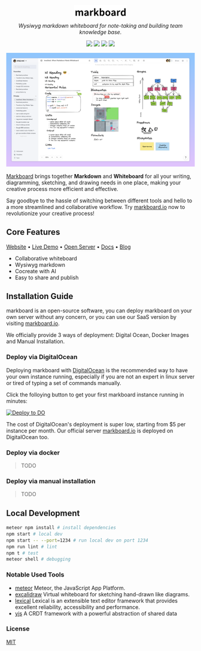 <p align="center">
  <a href="https://markboard.io" target="_blank">
    <img src="./public/images/title.png" height="30" alt="markboard" />
  </a>
</p>
<p align="center"><i>Wysiwyg markdown whiteboard for note-taking and building team knowledge base.</i></p>

<p align="center">
 <img src="https://img.shields.io/github/license/markboard-io/markboard?style=flat-square" />
 <img src="https://img.shields.io/github/issues/markboard-io/markboard?style=flat-square"">
 <img src="https://img.shields.io/github/stars/markboard-io/markboard?style=flat-square" />
 <img src="https://img.shields.io/github/commit-activity/w/markboard-io/markboard?style=flat-square" />
</p>

<a href="https://markboard.io" target="_blank">
<img src="./public/images/preview.png" alt="markboard Preview" />
</a>

[Markboard](https://markboard.io) brings together **Markdown** and **Whiteboard** for all your writing, diagramming, sketching, and drawing needs in one place, making your creative process more efficient and effective.

Say goodbye to the hassle of switching between different tools and hello to a more streamlined and collaborative workflow. Try <a href="https://markboard.io" target="_blank">markboard.io</a> now to revolutionize your creative process!

## Core Features

[Website](https://markboard.io) • [Live Demo](https://markboard.io/login?demo=1) • [Open Server](https://markboard.io) • [Docs](https://markboard.io/docs) • [Blog](https://markboard.io/blog)

- Collaborative whiteboard
- Wysiwyg markdown
- Cocreate with AI
- Easy to share and publish

## Installation Guide

markboard is an open-source software, you can deploy markboard on your own server without any concern, or you can use our SaaS version by visiting [markboard.io](https://markboard.io).

We officially provide 3 ways of deployment: Digital Ocean, Docker Images and Manual Installation.

### Deploy via DigitalOcean

Deploying markboard with [DigitalOcean](digitalocean.com) is the recommended way to have your own instance running, especially if you are not an expert in linux server or tired of typing a set of commands manually.

Click the folloying button to get your first markboard instance running in minutes:

<p>
  <a href="https://cloud.digitalocean.com/apps/new?repo=https://github.com/markboard/markboard/tree/main" target="_blank">
  <img src="https://www.deploytodo.com/do-btn-blue.svg" alt="Deploy to DO">
  </a>
</p>

The cost of DigitalOcean's deployment is super low, starting from $5 per instance per month. Our official server [markboard.io](https://markboard.io) is deployed on DigitalOcean too.

### Deploy via docker

> TODO

### Deploy via manual installation

> TODO

## Local Development

```bash
meteor npm install # install dependencies
npm start # local dev
npm start -- --port=1234 # run local dev on port 1234
npm run lint # lint
npm t # test
meteor shell # debugging
```

### Notable Used Tools

- [meteor](https://github.com/meteor/meteor) Meteor, the JavaScript App Platform.
- [excalidraw](https://github.com/excalidraw/excalidraw) Virtual whiteboard for sketching hand-drawn like diagrams.
- [lexical](https://github.com/facebook/lexical) Lexical is an extensible text editor framework that provides excellent reliability, accessibility and performance.
- [yjs](https://github.com/yjs/yjs) A CRDT framework with a powerful abstraction of shared data

### License

[MIT](./LICENSE)
